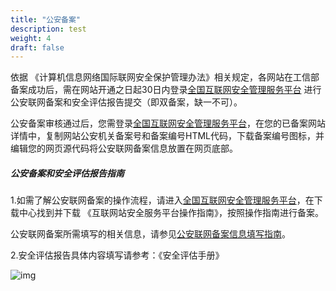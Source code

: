 ```yaml
---
title: "公安备案"
description: test
weight: 4
draft: false
---
```




依据 《计算机信息网络国际联网安全保护管理办法》相关规定，各网站在工信部备案成功后，需在网站开通之日起30日内登录[全国互联网安全管理服务平台](http://www.beian.gov.cn/portal/index?spm=a2c4g.11186623.2.1.SRC9LP) 进行公安联网备案和安全评估报告提交（即双备案，缺一不可）。

公安备案审核通过后，您需登录[全国互联网安全管理服务平台](http://www.beian.gov.cn/portal/index?spm=a2c4g.11186623.2.1.SRC9LP)，在您的已备案网站详情中，复制网站公安机关备案号和备案编号HTML代码，下载备案编号图标，并编辑您的网页源代码将公安联网备案信息放置在网页底部。

##### 公安备案和安全评估报告指南

1.如需了解公安联网备案的操作流程，请进入[全国互联网安全管理服务平台](http://www.beian.gov.cn/?spm=a2c4g.11186623.2.15.11975096RXulyz)，在下载中心找到并下载 《互联网站安全服务平台操作指南》，按照操作指南进行备案。 

公安联网备案所需填写的相关信息，请参见[公安联网备案信息填写指南](https://help.aliyun.com/document_detail/36981.html#concept-ukf-fsl-zdb)。 

2.安全评估报告具体内容填写请参考：《安全评估手册》 

![img](file:///C:/Users/peter/AppData/Local/Packages/microsoft.office.desktop_8wekyb3d8bbwe/AC/%23!oice_16_974fa576_32c1d314_334e/Temp/msohtmlclip1/01/clip_image002.gif)